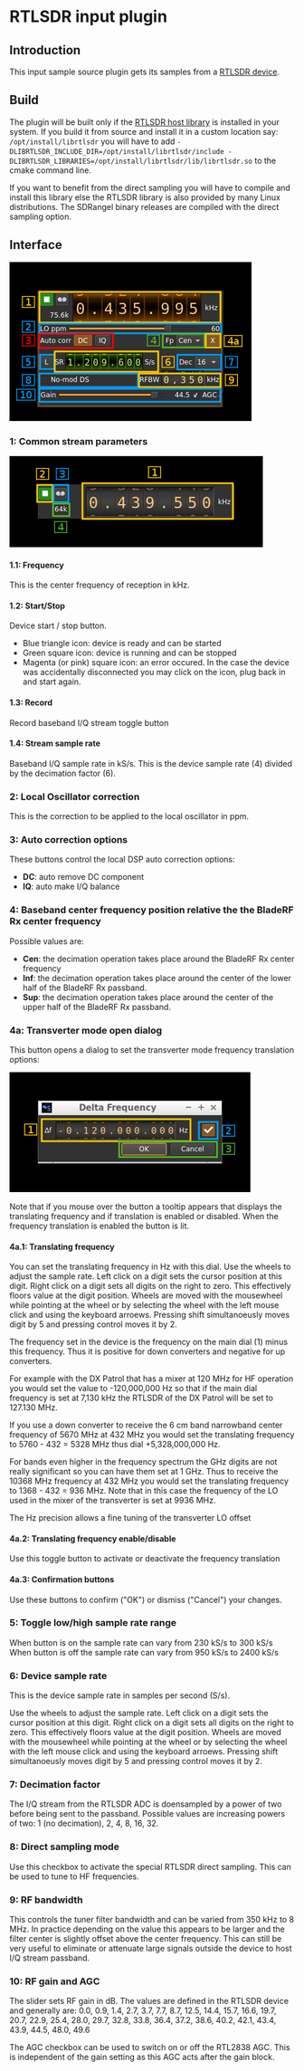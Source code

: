 <h1>RTLSDR input plugin</h1>

<h2>Introduction</h2>

This input sample source plugin gets its samples from a [RTLSDR device](http://www.rtl-sdr.com/). 

<h2>Build</h2>

The plugin will be built only if the [RTLSDR host library](https://github.com/f4exb/librtlsdr) is installed in your system. If you build it from source and install it in a custom location say: `/opt/install/librtlsdr` you will have to add `-DLIBRTLSDR_INCLUDE_DIR=/opt/install/librtlsdr/include -DLIBRTLSDR_LIBRARIES=/opt/install/librtlsdr/lib/librtlsdr.so` to the cmake command line.

If you want to benefit from the direct sampling you will have to compile and install this library else the RTLSDR library is also provided by many Linux distributions. The SDRangel binary releases are compiled with the direct sampling option.

<h2>Interface</h2>

![RTLSDR input plugin GUI](../../../doc/img/RTLSDR_plugin.png)

<h3>1: Common stream parameters</h3>

![SDR Daemon source input stream GUI](../../../doc/img/SDRdaemonSource_plugin_01.png)

<h4>1.1: Frequency</h4>

This is the center frequency of reception in kHz.

<h4>1.2: Start/Stop</h4>

Device start / stop button. 

  - Blue triangle icon: device is ready and can be started
  - Green square icon: device is running and can be stopped
  - Magenta (or pink) square icon: an error occured. In the case the device was accidentally disconnected you may click on the icon, plug back in and start again.
  
<h4>1.3: Record</h4>

Record baseband I/Q stream toggle button

<h4>1.4: Stream sample rate</h4>

Baseband I/Q sample rate in kS/s. This is the device sample rate (4) divided by the decimation factor (6). 

<h3>2: Local Oscillator correction</h3>

This is the correction to be applied to the local oscillator in ppm.

<h3>3: Auto correction options</h3>

These buttons control the local DSP auto correction options:

  - **DC**: auto remove DC component
  - **IQ**: auto make I/Q balance
  
<h3>4: Baseband center frequency position relative the the BladeRF Rx center frequency</h3>

Possible values are:

  - **Cen**: the decimation operation takes place around the BladeRF Rx center frequency
  - **Inf**: the decimation operation takes place around the center of the lower half of the BladeRF Rx passband. 
  - **Sup**: the decimation operation takes place around the center of the upper half of the BladeRF Rx passband. 

<h3>4a: Transverter mode open dialog</h3>

This button opens a dialog to set the transverter mode frequency translation options:

![SDR Daemon source input stream trasverter dialog](../../../doc/img/RTLSDR_plugin_xvrt.png)

Note that if you mouse over the button a tooltip appears that displays the translating frequency and if translation is enabled or disabled. When the frequency translation is enabled the button is lit.

<h4>4a.1: Translating frequency</h4>

You can set the translating frequency in Hz with this dial. Use the wheels to adjust the sample rate. Left click on a digit sets the cursor position at this digit. Right click on a digit sets all digits on the right to zero. This effectively floors value at the digit position. Wheels are moved with the mousewheel while pointing at the wheel or by selecting the wheel with the left mouse click and using the keyboard arroews. Pressing shift simultanoeusly moves digit by 5 and pressing control moves it by 2.

The frequency set in the device is the frequency on the main dial (1) minus this frequency. Thus it is positive for down converters and negative for up converters. 

For example with the DX Patrol that has a mixer at 120 MHz for HF operation you would set the value to -120,000,000 Hz so that if the main dial frequency is set at 7,130 kHz the RTLSDR of the DX Patrol will be set to 127.130 MHz.

If you use a down converter to receive the 6 cm band narrowband center frequency of 5670 MHz at 432 MHz you would set the translating frequency to 5760 - 432 = 5328 MHz thus dial +5,328,000,000 Hz.

For bands even higher in the frequency spectrum the GHz digits are not really significant so you can have them set at 1 GHz. Thus to receive the 10368 MHz frequency at 432 MHz you would set the translating frequency to 1368 - 432 = 936 MHz. Note that in this case the frequency of the LO used in the mixer of the transverter is set at 9936 MHz.

The Hz precision allows a fine tuning of the transverter LO offset

<h4>4a.2: Translating frequency enable/disable</h4>

Use this toggle button to activate or deactivate the frequency translation

<h4>4a.3: Confirmation buttons</h4>

Use these buttons to confirm ("OK") or dismiss ("Cancel") your changes. 

<h3>5: Toggle low/high sample rate range</h3>

When button is on the sample rate can vary from 230 kS/s to 300 kS/s
When button is off the sample rate can vary from 950 kS/s to 2400 kS/s

<h3>6: Device sample rate</h3>

This is the device sample rate in samples per second (S/s).

Use the wheels to adjust the sample rate. Left click on a digit sets the cursor position at this digit. Right click on a digit sets all digits on the right to zero. This effectively floors value at the digit position. Wheels are moved with the mousewheel while pointing at the wheel or by selecting the wheel with the left mouse click and using the keyboard arroews. Pressing shift simultanoeusly moves digit by 5 and pressing control moves it by 2.

<h3>7: Decimation factor</h3>

The I/Q stream from the RTLSDR ADC is doensampled by a power of two before being sent to the passband. Possible values are increasing powers of two: 1 (no decimation), 2, 4, 8, 16, 32.

<h3>8: Direct sampling mode</h3>

Use this checkbox to activate the special RTLSDR direct sampling. This can be used to tune to HF frequencies.

<h3>9: RF bandwidth</h3>

This controls the tuner filter bandwidth and can be varied from 350 kHz to 8 MHz. In practice depending on the value this appears to be larger and the filter center is slightly offset above the center frequency. This can still be very useful to eliminate or attenuate large signals outside the device to host I/Q stream passband.

<h3>10: RF gain and AGC</h2>

The slider sets RF gain in dB. The values are defined in the RTLSDR device and generally are: 0.0, 0.9, 1.4, 2.7, 3.7, 7.7, 8.7, 12.5, 14.4, 15.7, 16.6, 19.7, 20.7, 22.9, 25.4, 28.0, 29.7, 32.8, 33.8, 36.4, 37.2, 38.6, 40.2, 42.1, 43.4, 43.9, 44.5, 48.0, 49.6

The AGC checkbox can be used to switch on or off the RTL2838 AGC. This is independent of the gain setting as this AGC acts after the gain block. 